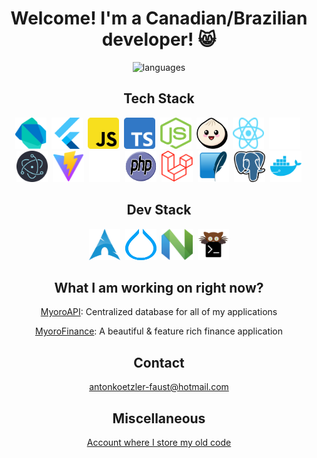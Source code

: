 <h1 align='center'>Welcome! I'm a Canadian/Brazilian developer! 😸</h1>

<p align='center'>
  <img
    src='https://github-readme-stats.vercel.app/api/top-langs/?username=antonkoetzler&theme=tokyonight&show_icons=true&hide_border=false&layout=compact'
    alt='languages'
  />
</p>

<h2 align='center'>Tech Stack</h2>
<p align='center'>
  <img src='images/dart.svg' width=50 height=50 alt='dart' />&nbsp;
  <img src='images/flutter.svg' width=50 height=50 alt='flutter' />&nbsp;
  <img src='images/javascript.png' width=50 height=50 alt='javascript' />&nbsp;
  <img src='images/typescript.svg' width=50 height=50 alt='typescript' />&nbsp;
  <img src='images/node.png' width=50 height=50 alt='node' />&nbsp;
  <img src='images/bun.svg' width=50 height=50 alt='bun' />&nbsp;
  <img src='images/react.svg' width=50 height=50 alt='react' />&nbsp;
  <img src='images/shadcn.svg' width=50 height=50 alt='shadcn' />&nbsp;
  <img src='images/electron.svg' width=50 height=50 alt='electron' />&nbsp;
  <img src='images/vite.svg' width=50 height=50 alt='vite' />&nbsp;
  <img src='images/next.svg' width=50 height=50 alt='next' />&nbsp;
  <img src='images/php.svg' width=50 height=50 alt='php' />&nbsp;
  <img src='images/laravel.svg' width=50 height=50 alt='laravel' />&nbsp;
  <img src='images/sqlite.svg' width=50 height=50 alt='sqlite' />&nbsp;
  <img src='images/postgres.svg' width=50 height=50 alt='postgres' />&nbsp;
  <img src='images/docker.svg' width=50 height=50 alt='docker' />
</p>

<h2 align='center'>Dev Stack</h2>
<p align='center'>
  <img src='images/arch.svg' width=50 height=50 alt='arch' />&nbsp;
  <img src='images/hyprland.svg' width=50 height=50 alt='hyprland' />&nbsp;
  <img src='images/neovim.svg' width=50 height=50 alt='neovim' />&nbsp;
  <img src='images/kitty.png' width=50 height=50 alt='kitty' />
</p>

<h2 align='center'>What I am working on right now?</h2>
<p align='center'><a href='https://github.com/antonkoetzler/myoro_api'>MyoroAPI</a>: Centralized database for all of my applications</p>
<p align='center'><a href='https://github.com/antonkoetzler/MyoroFinance'>MyoroFinance</a>: A beautiful & feature rich finance application</p>

<h2 align='center'>Contact</h2>
<p align='center'><a href='mailto:antonkoetzler-faust@hotmail.com'>antonkoetzler-faust@hotmail.com</a></p>

<h2 align='center'>Miscellaneous</h2>
<p align='center'><a href='https://github.com/antonkoetzler-archive' align='center'>Account where I store my old code</a></p>
